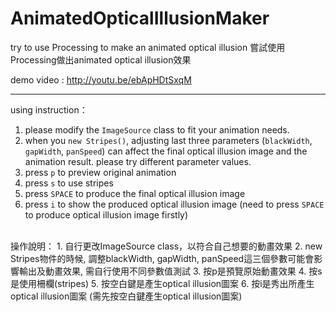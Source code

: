 AnimatedOpticalIllusionMaker
============================

try to use Processing to make an animated optical illusion
嘗試使用Processing做出animated optical illusion效果

demo video : http://youtu.be/ebApHDtSxqM

---
using instruction：
1. please modify the `ImageSource` class to fit your animation needs.
2. when you `new Stripes()`, adjusting last three parameters (`blackWidth`, `gapWidth`, `panSpeed`) can affect the final optical illusion image and the animation result. please try different parameter values.
3. press `p` to preview original animation
4. press `s` to use stripes
5. press `SPACE` to produce the final optical illusion image
6. press `i` to show the produced optical illusion image (need to press `SPACE` to produce optical illusion image firstly)

<br/>
操作說明：
1. 自行更改ImageSource class，以符合自己想要的動畫效果
2. new Stripes物件的時候, 調整blackWidth, gapWidth, panSpeed這三個參數可能會影響輸出及動畫效果, 需自行使用不同參數值測試
3. 按p是預覽原始動畫效果
4. 按s是使用柵欄(stripes)
5. 按空白鍵是產生optical illusion圖案
6. 按i是秀出所產生optical illusion圖案 (需先按空白鍵產生optical illusion圖案)


